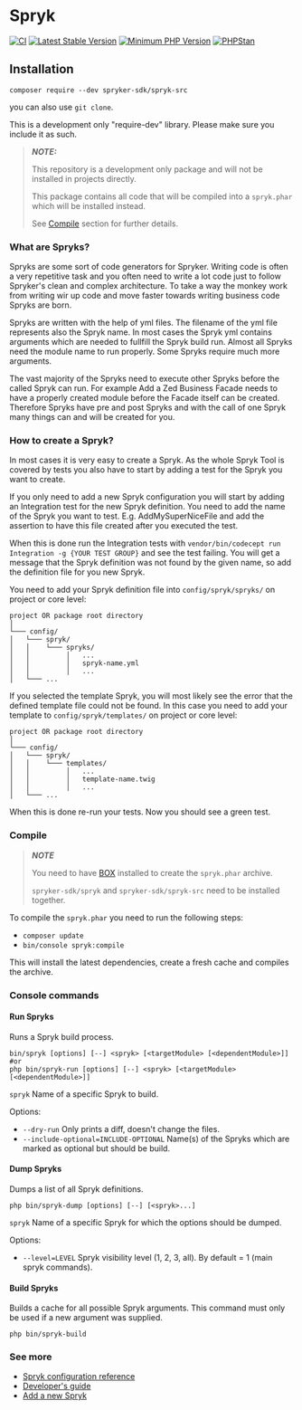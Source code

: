 # Spryk
[![CI](https://github.com/spryker-sdk/spryk-src/workflows/CI/badge.svg?branch=master)](https://github.com/spryker-sdk/spryk-src/actions?query=workflow%3ACI+branch%3Amaster)
[![Latest Stable Version](https://poser.pugx.org/spryker-sdk/spryk-src/v/stable.svg)](https://packagist.org/packages/spryker-sdk/spryk-src)
[![Minimum PHP Version](https://img.shields.io/badge/php-%3E%3D%208.1-8892BF.svg)](https://php.net/)
[![PHPStan](https://img.shields.io/badge/PHPStan-enabled-brightgreen.svg?style=flat)](https://github.com/phpstan/phpstan)

## Installation

```
composer require --dev spryker-sdk/spryk-src
```

you can also use `git clone`.

This is a development only "require-dev" library. Please make sure you include it as such.

> **_NOTE:_**
>
> This repository is a development only package and will not be installed in projects directly.
>
> This package contains all code that will be compiled into a `spryk.phar` which will be installed instead.
>
> See [Compile](#Compile) section for further details.

### What are Spryks?

Spryks are some sort of code generators for Spryker. Writing code is often a very repetitive task and you often need to write a lot code just to follow Spryker's clean and complex architecture.
To take a way the monkey work from writing wir up code and move faster towards writing business code Spryks are born.

Spryks are written with the help of yml files. The filename of the yml file represents also the Spryk name. In most cases the Spryk yml contains arguments which are needed to fullfill the Spryk build run. Almost all Spryks need the module name to run properly. Some Spryks require much more arguments.

The vast majority of the Spryks need to execute other Spryks before the called Spryk can run. For example Add a Zed Business Facade needs to have a properly created module before the Facade itself can be created. Therefore Spryks have pre and post Spryks and with the call of one Spryk many things can and will be created for you.

### How to create a Spryk?

In most cases it is very easy to create a Spryk. As the whole Spryk Tool is covered by tests you also have to start by adding a test for the Spryk you want to create.

If you only need to add a new Spryk configuration you will start by adding an Integration test for the new Spryk definition. You need to add the name of the Spryk you want to test. E.g. AddMySuperNiceFile and add the assertion to have this file created after you executed the test.

When this is done run the Integration tests with `vendor/bin/codecept run Integration -g {YOUR TEST GROUP}` and see the test failing. You will get a message that the Spryk definition was not found by the given name, so add the definition file for you new Spryk.

You need to add your Spryk definition file into `config/spryk/spryks/` on project or core level:

```
project OR package root directory
│
└─── config/
│   └─── spryk/
│   │    └─── spryks/
│   │         │   ...
│   │         │   spryk-name.yml
│   │         │   ...
│   └─── ...
```

If you selected the template Spryk, you will most likely see the error that the defined template file could not be found. In this case you need to add your template to `config/spryk/templates/` on project or core level:

```
project OR package root directory
│
└─── config/
│   └─── spryk/
│   │    └─── templates/
│   │         │   ...
│   │         │   template-name.twig
│   │         │   ...
│   └─── ...
```

When this is done re-run your tests. Now you should see a green test.

### Compile

> **_NOTE_**
>
> You need to have [BOX](https://github.com/box-project/box) installed to create the `spryk.phar` archive.
>
> `spryker-sdk/spryk` and `spryker-sdk/spryk-src` need to be installed together.

To compile the `spryk.phar` you need to run the following steps:

- `composer update`
- `bin/console spryk:compile`

This will install the latest dependencies, create a fresh cache and compiles the archive.

### Console commands

#### Run Spryks

Runs a Spryk build process.

```shell
bin/spryk [options] [--] <spryk> [<targetModule> [<dependentModule>]]
#or
php bin/spryk-run [options] [--] <spryk> [<targetModule> [<dependentModule>]]
```

`spryk` Name of a specific Spryk to build.

Options:
- `--dry-run` Only prints a diff, doesn't change the files.
- `--include-optional=INCLUDE-OPTIONAL` Name(s) of the Spryks which are marked as optional but should be build.

#### Dump Spryks

Dumps a list of all Spryk definitions.

```shell
php bin/spryk-dump [options] [--] [<spryk>...]
```
`spryk` Name of a specific Spryk for which the options should be dumped.

Options:
- `--level=LEVEL` Spryk visibility level (1, 2, 3, all). By default = 1 (main spryk commands).

#### Build Spryks

Builds a cache for all possible Spryk arguments. This command must only be used if a new argument was supplied.

```shell
php bin/spryk-build
```

### See more
- [Spryk configuration reference](/docs/spryk_configuration_reference.md)
- [Developer's guide](/docs/developer_guige.md)
- [Add a new Spryk](/docs/add_new_spryk.md)
